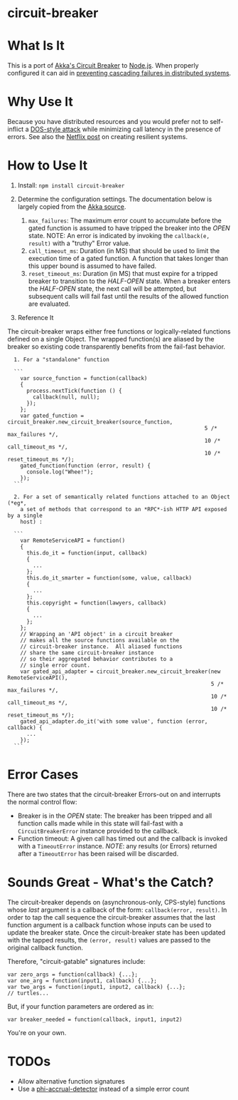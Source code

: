 circuit-breaker
====================

What Is It
===

This is a port of
[Akka's Circuit Breaker](https://github.com/akka/akka/blob/master/akka-actor/src/main/scala/akka/pattern/CircuitBreaker.scala)
to [Node.js](http://nodejs.org).  When properly configured it can aid in [preventing cascading failures
in distributed systems](http://doc.akka.io/docs/akka/snapshot/common/circuitbreaker.html).

Why Use It
===

Because you have distributed resources and you would prefer not to self-inflict a
[DOS-style attack](http://en.wikipedia.org/wiki/Denial-of-service_attack) while
minimizing call latency in the presence of errors.  See also the
[Netflix post](http://techblog.netflix.com/2011/12/making-netflix-api-more-resilient.html)
on creating resilient systems.

How to Use It
===

1. Install: `npm install circuit-breaker`
2. Determine the configuration settings.  The documentation below is largely
copied from the [Akka source](https://github.com/akka/akka/blob/master/akka-actor/src/main/scala/akka/pattern/CircuitBreaker.scala#L78).
    1. `max_failures`:  The maximum error count to accumulate
                      before the gated function is assumed to have tripped
                      the breaker into the *OPEN* state.  NOTE:  An error is indicated
                      by invoking the `callback(e, result)` with a "truthy"
                      Error value.
    2. `call_timeout_ms`: Duration (in MS) that should be used to limit the execution time
                        of a gated function.  A function that takes longer than this
                        upper bound is assumed to have failed.
    3. `reset_timeout_ms`: Duration (in MS) that must expire for a tripped breaker
                        to transition to the *HALF-OPEN* state.  When a breaker enters
                        the *HALF-OPEN* state, the next call will be attempted, but
                        subsequent calls will fail fast until the results of the
                        allowed function are evaluated.

3. Reference It

  The circuit-breaker wraps either free functions or logically-related
  functions defined on a single Object.  The wrapped function(s) are aliased
  by the breaker so existing code transparently benefits from the
  fail-fast behavior.

      1. For a "standalone" function

      ```
        var source_function = function(callback)
        {
          process.nextTick(function () {
            callback(null, null);
          });
        };
        var gated_function = circuit_breaker.new_circuit_breaker(source_function,
                                                                  5 /* max_failures */,
                                                                  10 /* call_timeout_ms */,
                                                                  10 /* reset_timeout_ms */);
        gated_function(function (error, result) {
          console.log("Whee!");
        });
      ```

      2. For a set of semantically related functions attached to an Object (*eg*,
        a set of methods that correspond to an *RPC*-ish HTTP API exposed by a single
        host) :

      ```
        var RemoteServiceAPI = function()
        {
          this.do_it = function(input, callback)
          {
            ...
          };
          this.do_it_smarter = function(some, value, callback)
          {
            ...
          };
          this.copyright = function(lawyers, callback)
          {
            ...
          };
        };
        // Wrapping an 'API object' in a circuit breaker
        // makes all the source functions available on the
        // circuit-breaker instance.  All aliased functions
        // share the same circuit-breaker instance
        // so their aggregated behavior contributes to a
        // single error count.
        var gated_api_adapter = circuit_breaker.new_circuit_breaker(new RemoteServiceAPI(),
                                                                    5 /* max_failures */,
                                                                    10 /* call_timeout_ms */,
                                                                    10 /* reset_timeout_ms */);
        gated_api_adapter.do_it('with some value', function (error, callback) {
          ...
        });
      ```

Error Cases
===
There are two states that the circuit-breaker Errors-out on and interrupts the
normal control flow:
  - Breaker is in the *OPEN* state: The breaker has been tripped and all
                                    function calls made while in this state will
                                    fail-fast with a `CircuitBreakerError` instance
                                    provided to the callback.
  - Function timeout: A given call has timed out and the callback is invoked
              with a `TimeoutError` instance.
              *NOTE*: any results (or Errors) returned after a `TimeoutError` has
              been raised will be discarded.

Sounds Great - What's the Catch?
===

The circuit-breaker depends on (asynchronous-only, CPS-style) functions whose
*last* argument is a callback of the form: `callback(error, result)`.  In order
to tap the call sequence the circuit-breaker assumes that the last function argument
is a callback function whose inputs can be used to update the breaker state.  Once the
circuit-breaker state has been updated with the tapped results, the `(error, result)`
values are passed to the original callback function.

Therefore, "circuit-gatable" signatures include:

    var zero_args = function(callback) {...};
    var one_arg = function(input1, callback) {...};
    var two_args = function(input1, input2, callback) {...};
    // turtles...

But, if your function parameters are ordered as in:

    var breaker_needed = function(callback, input1, input2)

You're on your own.

TODOs
===
* Allow alternative function signatures
* Use a [phi-accrual-detector](https://github.com/mweagle/phi-accrual-detector) instead
  of a simple error count